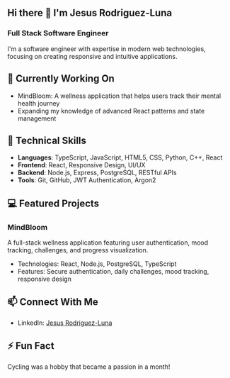 ## Hi there 👋 I'm Jesus Rodriguez-Luna

### Full Stack Software Engineer

I'm a software engineer with expertise in modern web technologies, focusing on creating responsive and intuitive applications.

## 🔭 Currently Working On
- MindBloom: A wellness application that helps users track their mental health journey
- Expanding my knowledge of advanced React patterns and state management

## 🌱 Technical Skills
- **Languages**: TypeScript, JavaScript, HTML5, CSS, Python, C++, React
- **Frontend**: React, Responsive Design, UI/UX
- **Backend**: Node.js, Express, PostgreSQL, RESTful APIs
- **Tools**: Git, GitHub, JWT Authentication, Argon2

## 💻 Featured Projects

### MindBloom
A full-stack wellness application featuring user authentication, mood tracking, challenges, and progress visualization.
- Technologies: React, Node.js, PostgreSQL, TypeScript
- Features: Secure authentication, daily challenges, mood tracking, responsive design

## 📫 Connect With Me
- LinkedIn: [Jesus Rodriguez-Luna](https://www.linkedin.com/in/jesusrodriguezluna/)

## ⚡ Fun Fact
Cycling was a hobby that became a passion in a month!
